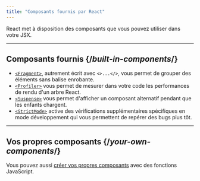 ```yaml
---
title: "Composants fournis par React"
---
```


<Intro>

React met à disposition des composants que vous pouvez utiliser dans votre JSX.

</Intro>

---

## Composants fournis {/*built-in-components*/}

* [`<Fragment>`](/reference/react/Fragment), autrement écrit avec `<>...</>`, vous permet de grouper des éléments sans balise enrobante.
* [`<Profiler>`](/reference/react/Profiler) vous permet de mesurer dans votre code les performances de rendu d'un arbre React.
* [`<Suspense>`](/reference/react/Suspense) vous permet d'afficher un composant alternatif pendant que les enfants chargent.
* [`<StrictMode>`](/reference/react/StrictMode) active des vérifications supplémentaires spécifiques en mode développement qui vous permettent de repérer des bugs plus tôt.

---

## Vos propres composants {/*your-own-components*/}

Vous pouvez aussi [créer vos propres composants](/learn/your-first-component) avec des fonctions JavaScript.
